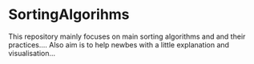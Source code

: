 # SortingAlgorihms
This repository mainly focuses on main sorting algorithms and and their practices.... Also aim is to help newbes with a little explanation and visualisation...
